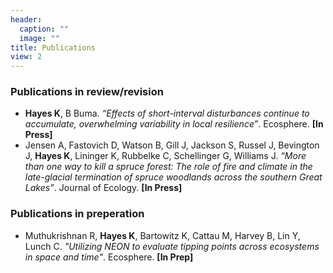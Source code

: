 ```yaml
---
header:
  caption: ""
  image: ""
title: Publications
view: 2
---
```

### Publications in review/revision

- **Hayes K**, B Buma. *“Effects of short-interval disturbances continue to accumulate, overwhelming variability in local resilience”*. Ecosphere. **[In Press]**
- Jensen A, Fastovich D, Watson B, Gill J, Jackson S, Russel J, Bevington J, **Hayes K**, Lininger K, Rubbelke C, Schellinger G, Williams J. *“More than one way to kill a spruce forest: The role of fire and climate in the late-glacial termination of spruce woodlands across the southern Great Lakes”*. Journal of Ecology. **[In Press]**

### Publications in preperation
- Muthukrishnan R, **Hayes K**, Bartowitz K, Cattau M, Harvey B, Lin Y, Lunch C. *"Utilizing NEON to evaluate tipping points across ecosystems in space and time"*. Ecosphere. **[In Prep]**

